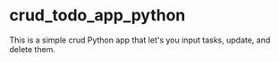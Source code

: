 # crud_todo_app_python

This is a simple crud Python app that let's you input tasks, update, and delete them.
